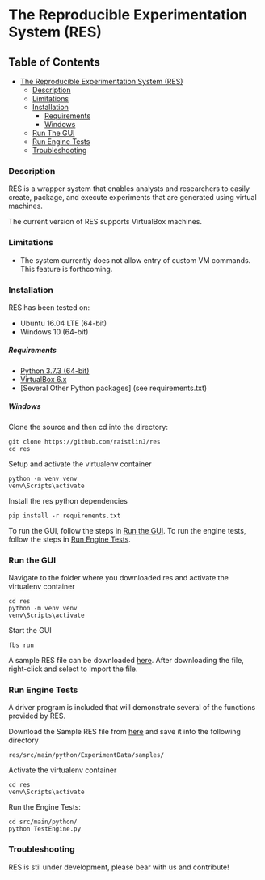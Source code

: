 # The Reproducible Experimentation System (RES)
## Table of Contents
- [The Reproducible Experimentation System (RES)](#the-reproducible-experimentation-system-res)
    - [Description](#description)
    - [Limitations](#limitations)
    - [Installation](#installation)
        - [Requirements](#requirements)
        - [Windows](#windows)
    - [Run The GUI](#run-the-gui)
    - [Run Engine Tests](#run-engine-tests)
    - [Troubleshooting](#troubleshooting)

### Description
RES is a wrapper system that enables analysts and researchers to easily create, package, and execute experiments that are generated using virtual machines.

The current version of RES supports VirtualBox machines. 

### Limitations
* The system currently does not allow entry of custom VM commands. This feature is forthcoming.

### Installation
RES has been tested on:
* Ubuntu 16.04 LTE (64-bit)
* Windows 10 (64-bit)

##### Requirements
* [Python 3.7.3 (64-bit) ](https://www.python.org/downloads/release/python-373/)
* [VirtualBox 6.x](https://www.virtualbox.org/wiki/Downloads)
* [Several Other Python packages] (see requirements.txt)
##### Windows
Clone the source and then cd into the directory:
```
git clone https://github.com/raistlinJ/res
cd res
```
Setup and activate the virtualenv container
```
python -m venv venv
venv\Scripts\activate
```
Install the res python dependencies
```
pip install -r requirements.txt
```

To run the GUI, follow the steps in [Run the GUI](#run-the-gui).
To run the engine tests, follow the steps in [Run Engine Tests](#run-engine-tests).


### Run the GUI
Navigate to the folder where you downloaded res and activate the virtualenv container
```
cd res
python -m venv venv
venv\Scripts\activate
```
Start the GUI
```
fbs run
```
A sample RES file can be downloaded [here](http://bit.ly/2TtRLiX). After downloading the file, right-click and select to Import the file.

### Run Engine Tests
A driver program is included that will demonstrate several of the functions provided by RES.

Download the Sample RES file from [here](http://bit.ly/2TtRLiX) and save it into the following directory
```
res/src/main/python/ExperimentData/samples/
```
Activate the virtualenv container
```
cd res
venv\Scripts\activate
```
Run the Engine Tests:
```
cd src/main/python/
python TestEngine.py
```

### Troubleshooting

RES is stil under development, please bear with us and contribute!
